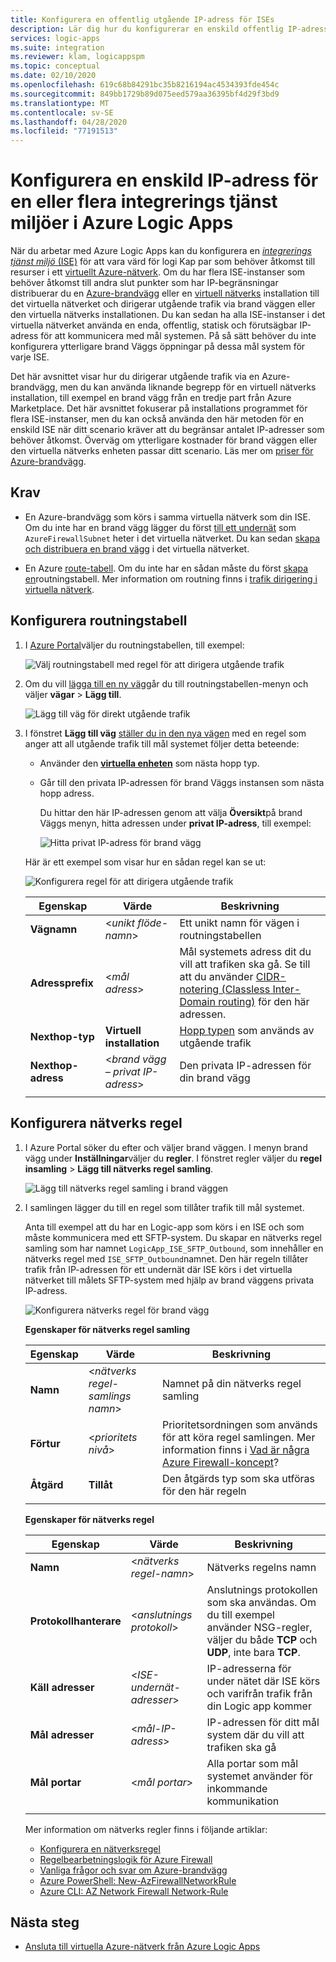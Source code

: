 ```yaml
---
title: Konfigurera en offentlig utgående IP-adress för ISEs
description: Lär dig hur du konfigurerar en enskild offentlig IP-adress för integrerings tjänst miljöer (ISEs) i Azure Logic Apps
services: logic-apps
ms.suite: integration
ms.reviewer: klam, logicappspm
ms.topic: conceptual
ms.date: 02/10/2020
ms.openlocfilehash: 619c68b84291bc35b8216194ac4534393fde454c
ms.sourcegitcommit: 849bb1729b89d075eed579aa36395bf4d29f3bd9
ms.translationtype: MT
ms.contentlocale: sv-SE
ms.lasthandoff: 04/28/2020
ms.locfileid: "77191513"
---
```

# <a name="set-up-a-single-ip-address-for-one-or-more-integration-service-environments-in-azure-logic-apps"></a>Konfigurera en enskild IP-adress för en eller flera integrerings tjänst miljöer i Azure Logic Apps

När du arbetar med Azure Logic Apps kan du konfigurera en [ *integrerings tjänst miljö* (ISE)](../logic-apps/connect-virtual-network-vnet-isolated-environment-overview.md) för att vara värd för logi Kap par som behöver åtkomst till resurser i ett [virtuellt Azure-nätverk](../virtual-network/virtual-networks-overview.md). Om du har flera ISE-instanser som behöver åtkomst till andra slut punkter som har IP-begränsningar distribuerar du en [Azure-brandvägg](../firewall/overview.md) eller en [virtuell nätverks](../virtual-network/virtual-networks-overview.md#filter-network-traffic) installation till det virtuella nätverket och dirigerar utgående trafik via brand väggen eller den virtuella nätverks installationen. Du kan sedan ha alla ISE-instanser i det virtuella nätverket använda en enda, offentlig, statisk och förutsägbar IP-adress för att kommunicera med mål systemen. På så sätt behöver du inte konfigurera ytterligare brand Väggs öppningar på dessa mål system för varje ISE.

Det här avsnittet visar hur du dirigerar utgående trafik via en Azure-brandvägg, men du kan använda liknande begrepp för en virtuell nätverks installation, till exempel en brand vägg från en tredje part från Azure Marketplace. Det här avsnittet fokuserar på installations programmet för flera ISE-instanser, men du kan också använda den här metoden för en enskild ISE när ditt scenario kräver att du begränsar antalet IP-adresser som behöver åtkomst. Överväg om ytterligare kostnader för brand väggen eller den virtuella nätverks enheten passar ditt scenario. Läs mer om [priser för Azure-brandvägg](https://azure.microsoft.com/pricing/details/azure-firewall/).

## <a name="prerequisites"></a>Krav

* En Azure-brandvägg som körs i samma virtuella nätverk som din ISE. Om du inte har en brand vägg lägger du först [till ett undernät](../virtual-network/virtual-network-manage-subnet.md#add-a-subnet) som `AzureFirewallSubnet` heter i det virtuella nätverket. Du kan sedan [skapa och distribuera en brand vägg](../firewall/tutorial-firewall-deploy-portal.md#deploy-the-firewall) i det virtuella nätverket.

* En Azure [route-tabell](../virtual-network/manage-route-table.md). Om du inte har en sådan måste du först [skapa en](../virtual-network/manage-route-table.md#create-a-route-table)routningstabell. Mer information om routning finns i [trafik dirigering i virtuella nätverk](../virtual-network/virtual-networks-udr-overview.md).

## <a name="set-up-route-table"></a>Konfigurera routningstabell

1. I [Azure Portal](https://portal.azure.com)väljer du routningstabellen, till exempel:

   ![Välj routningstabell med regel för att dirigera utgående trafik](./media/connect-virtual-network-vnet-set-up-single-ip-address/select-route-table-for-virtual-network.png)

1. Om du vill [lägga till en ny väg](../virtual-network/manage-route-table.md#create-a-route)går du till routningstabellen-menyn och väljer **vägar** > **Lägg till**.

   ![Lägg till väg för direkt utgående trafik](./media/connect-virtual-network-vnet-set-up-single-ip-address/add-route-to-route-table.png)

1. I fönstret **Lägg till väg** [ställer du in den nya vägen](../virtual-network/manage-route-table.md#create-a-route) med en regel som anger att all utgående trafik till mål systemet följer detta beteende:

   * Använder den [**virtuella enheten**](../virtual-network/virtual-networks-udr-overview.md#user-defined) som nästa hopp typ.

   * Går till den privata IP-adressen för brand Väggs instansen som nästa hopp adress.

     Du hittar den här IP-adressen genom att välja **Översikt**på brand Väggs menyn, hitta adressen under **privat IP-adress**, till exempel:

     ![Hitta privat IP-adress för brand vägg](./media/connect-virtual-network-vnet-set-up-single-ip-address/find-firewall-private-ip-address.png)

   Här är ett exempel som visar hur en sådan regel kan se ut:

   ![Konfigurera regel för att dirigera utgående trafik](./media/connect-virtual-network-vnet-set-up-single-ip-address/add-rule-to-route-table.png)

   | Egenskap | Värde | Beskrivning |
   |----------|-------|-------------|
   | **Vägnamn** | <*unikt flöde-namn*> | Ett unikt namn för vägen i routningstabellen |
   | **Adressprefix** | <*mål adress*> | Mål systemets adress dit du vill att trafiken ska gå. Se till att du använder [CIDR-notering (Classless Inter-Domain routing)](https://en.wikipedia.org/wiki/Classless_Inter-Domain_Routing) för den här adressen. |
   | **Nexthop-typ** | **Virtuell installation** | [Hopp typen](../virtual-network/virtual-networks-udr-overview.md#next-hop-types-across-azure-tools) som används av utgående trafik |
   | **Nexthop-adress** | <*brand vägg – privat IP-adress*> | Den privata IP-adressen för din brand vägg |
   |||

## <a name="set-up-network-rule"></a>Konfigurera nätverks regel

1. I Azure Portal söker du efter och väljer brand väggen. I menyn brand vägg under **Inställningar**väljer du **regler**. I fönstret regler väljer du **regel insamling** > **Lägg till nätverks regel samling**.

   ![Lägg till nätverks regel samling i brand väggen](./media/connect-virtual-network-vnet-set-up-single-ip-address/add-network-rule-collection.png)

1. I samlingen lägger du till en regel som tillåter trafik till mål systemet.

   Anta till exempel att du har en Logic-app som körs i en ISE och som måste kommunicera med ett SFTP-system. Du skapar en nätverks regel samling som har namnet `LogicApp_ISE_SFTP_Outbound`, som innehåller en nätverks regel med `ISE_SFTP_Outbound`namnet. Den här regeln tillåter trafik från IP-adressen för ett undernät där ISE körs i det virtuella nätverket till målets SFTP-system med hjälp av brand väggens privata IP-adress.

   ![Konfigurera nätverks regel för brand vägg](./media/connect-virtual-network-vnet-set-up-single-ip-address/set-up-network-rule-for-firewall.png)

   **Egenskaper för nätverks regel samling**

   | Egenskap | Värde | Beskrivning |
   |----------|-------|-------------|
   | **Namn** | <*nätverks regel-samlings namn*> | Namnet på din nätverks regel samling |
   | **Förtur** | <*prioritets nivå*> | Prioritetsordningen som används för att köra regel samlingen. Mer information finns i [Vad är några Azure Firewall-koncept](../firewall/firewall-faq.md#what-are-some-azure-firewall-concepts)? |
   | **Åtgärd** | **Tillåt** | Den åtgärds typ som ska utföras för den här regeln |
   |||

   **Egenskaper för nätverks regel**

   | Egenskap | Värde | Beskrivning |
   |----------|-------|-------------|
   | **Namn** | <*nätverks regel-namn*> | Nätverks regelns namn |
   | **Protokollhanterare** | <*anslutnings protokoll*> | Anslutnings protokollen som ska användas. Om du till exempel använder NSG-regler, väljer du både **TCP** och **UDP**, inte bara **TCP**. |
   | **Käll adresser** | <*ISE-undernät-adresser*> | IP-adresserna för under nätet där ISE körs och varifrån trafik från din Logic app kommer |
   | **Mål adresser** | <*mål-IP-adress*> | IP-adressen för ditt mål system där du vill att trafiken ska gå |
   | **Mål portar** | <*mål portar*> | Alla portar som mål systemet använder för inkommande kommunikation |
   |||

   Mer information om nätverks regler finns i följande artiklar:

   * [Konfigurera en nätverksregel](../firewall/tutorial-firewall-deploy-portal.md#configure-a-network-rule)
   * [Regelbearbetningslogik för Azure Firewall](../firewall/rule-processing.md#network-rules-and-applications-rules)
   * [Vanliga frågor och svar om Azure-brandvägg](../firewall/firewall-faq.md)
   * [Azure PowerShell: New-AzFirewallNetworkRule](https://docs.microsoft.com/powershell/module/az.network/new-azfirewallnetworkrule)
   * [Azure CLI: AZ Network Firewall Network-Rule](https://docs.microsoft.com/cli/azure/ext/azure-firewall/network/firewall/network-rule?view=azure-cli-latest#ext-azure-firewall-az-network-firewall-network-rule-create)

## <a name="next-steps"></a>Nästa steg

* [Ansluta till virtuella Azure-nätverk från Azure Logic Apps](../logic-apps/connect-virtual-network-vnet-isolated-environment.md)